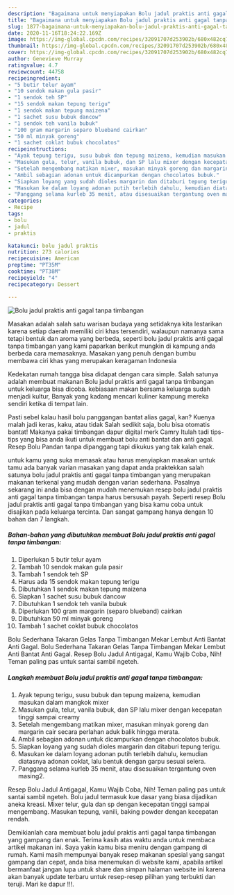 ```yaml
---
description: "Bagaimana untuk menyiapakan Bolu jadul praktis anti gagal tanpa timbangan Cepat"
title: "Bagaimana untuk menyiapakan Bolu jadul praktis anti gagal tanpa timbangan Cepat"
slug: 1877-bagaimana-untuk-menyiapakan-bolu-jadul-praktis-anti-gagal-tanpa-timbangan-cepat
date: 2020-11-16T18:24:22.169Z
image: https://img-global.cpcdn.com/recipes/32091707d253902b/680x482cq70/bolu-jadul-praktis-anti-gagal-tanpa-timbangan-foto-resep-utama.jpg
thumbnail: https://img-global.cpcdn.com/recipes/32091707d253902b/680x482cq70/bolu-jadul-praktis-anti-gagal-tanpa-timbangan-foto-resep-utama.jpg
cover: https://img-global.cpcdn.com/recipes/32091707d253902b/680x482cq70/bolu-jadul-praktis-anti-gagal-tanpa-timbangan-foto-resep-utama.jpg
author: Genevieve Murray
ratingvalue: 4.7
reviewcount: 44758
recipeingredient:
- "5 butir telur ayam"
- "10 sendok makan gula pasir"
- "1 sendok teh SP"
- "15 sendok makan tepung terigu"
- "1 sendok makan tepung maizena"
- "1 sachet susu bubuk dancow"
- "1 sendok teh vanila bubuk"
- "100 gram margarin separo blueband cairkan"
- "50 ml minyak goreng"
- "1 sachet coklat bubuk chocolatos"
recipeinstructions:
- "Ayak tepung terigu, susu bubuk dan tepung maizena, kemudian masukan dalam mangkok mixer"
- "Masukan gula, telur, vanila bubuk, dan SP lalu mixer dengan kecepatan tinggi sampai creamy"
- "Setelah mengembang matikan mixer, masukan minyak goreng dan margarin cair secara perlahan aduk balik hingga merata."
- "Ambil sebagian adonan untuk dicampurkan dengan chocolatos bubuk."
- "Siapkan loyang yang sudah dioles margarin dan ditaburi tepung terigu."
- "Masukan ke dalam loyang adonan putih terlebih dahulu, kemudian diatasnya adonan coklat, lalu bentuk dengan garpu sesuai selera."
- "Panggang selama kurleb 35 menit, atau disesuaikan tergantung oven masing2."
categories:
- Recipe
tags:
- bolu
- jadul
- praktis

katakunci: bolu jadul praktis 
nutrition: 273 calories
recipecuisine: American
preptime: "PT35M"
cooktime: "PT38M"
recipeyield: "4"
recipecategory: Dessert

---
```



![Bolu jadul praktis anti gagal tanpa timbangan](https://img-global.cpcdn.com/recipes/32091707d253902b/680x482cq70/bolu-jadul-praktis-anti-gagal-tanpa-timbangan-foto-resep-utama.jpg)

Masakan adalah salah satu warisan budaya yang setidaknya kita lestarikan karena setiap daerah memiliki ciri khas tersendiri, walaupun namanya sama tetapi bentuk dan aroma yang berbeda, seperti bolu jadul praktis anti gagal tanpa timbangan yang kami paparkan berikut mungkin di kampung anda berbeda cara memasaknya. Masakan yang penuh dengan bumbu membawa ciri khas yang merupakan keragaman Indonesia

Kedekatan rumah tangga bisa didapat dengan cara simple. Salah satunya adalah membuat makanan Bolu jadul praktis anti gagal tanpa timbangan untuk keluarga bisa dicoba. kebiasaan makan bersama keluarga sudah menjadi kultur, Banyak yang kadang mencari kuliner kampung mereka sendiri ketika di tempat lain.

Pasti sebel kalau hasil bolu panggangan bantat alias gagal, kan? Kuenya malah jadi keras, kaku, atau tidak Salah sedikit saja, bolu bisa otomatis bantat! Makanya pakai timbangan dapur digital merk Camry Itulah tadi tips-tips yang bisa anda ikuti untuk membuat bolu anti bantat dan anti gagal. Resep Bolu Pandan tanpa dipanggang tapi dikukus yang tak kalah enak.

untuk kamu yang suka memasak atau harus menyiapkan masakan untuk tamu ada banyak varian masakan yang dapat anda praktekkan salah satunya bolu jadul praktis anti gagal tanpa timbangan yang merupakan makanan terkenal yang mudah dengan varian sederhana. Pasalnya sekarang ini anda bisa dengan mudah menemukan resep bolu jadul praktis anti gagal tanpa timbangan tanpa harus bersusah payah.
Seperti resep Bolu jadul praktis anti gagal tanpa timbangan yang bisa kamu coba untuk disajikan pada keluarga tercinta. Dan sangat gampang hanya dengan 10 bahan dan 7 langkah.


<!--inarticleads1-->

##### Bahan-bahan yang dibutuhkan membuat Bolu jadul praktis anti gagal tanpa timbangan:

1. Diperlukan 5 butir telur ayam
1. Tambah 10 sendok makan gula pasir
1. Tambah 1 sendok teh SP
1. Harus ada 15 sendok makan tepung terigu
1. Dibutuhkan 1 sendok makan tepung maizena
1. Siapkan 1 sachet susu bubuk dancow
1. Dibutuhkan 1 sendok teh vanila bubuk
1. Diperlukan 100 gram margarin (separo blueband) cairkan
1. Dibutuhkan 50 ml minyak goreng
1. Tambah 1 sachet coklat bubuk chocolatos


Bolu Sederhana Takaran Gelas Tanpa Timbangan Mekar Lembut Anti Bantat Anti Gagal. Bolu Sederhana Takaran Gelas Tanpa Timbangan Mekar Lembut Anti Bantat Anti Gagal. Resep Bolu Jadul Antigagal, Kamu Wajib Coba, Nih! Teman paling pas untuk santai sambil ngeteh. 

<!--inarticleads2-->

##### Langkah membuat  Bolu jadul praktis anti gagal tanpa timbangan:

1. Ayak tepung terigu, susu bubuk dan tepung maizena, kemudian masukan dalam mangkok mixer
1. Masukan gula, telur, vanila bubuk, dan SP lalu mixer dengan kecepatan tinggi sampai creamy
1. Setelah mengembang matikan mixer, masukan minyak goreng dan margarin cair secara perlahan aduk balik hingga merata.
1. Ambil sebagian adonan untuk dicampurkan dengan chocolatos bubuk.
1. Siapkan loyang yang sudah dioles margarin dan ditaburi tepung terigu.
1. Masukan ke dalam loyang adonan putih terlebih dahulu, kemudian diatasnya adonan coklat, lalu bentuk dengan garpu sesuai selera.
1. Panggang selama kurleb 35 menit, atau disesuaikan tergantung oven masing2.


Resep Bolu Jadul Antigagal, Kamu Wajib Coba, Nih! Teman paling pas untuk santai sambil ngeteh. Bolu jadul termasuk kue dasar yang biasa dijadikan aneka kreasi. Mixer telur, gula dan sp dengan kecepatan tinggi sampai mengembang. Masukan tepung, vanili, baking powder dengan kecepatan rendah. 

Demikianlah cara membuat bolu jadul praktis anti gagal tanpa timbangan yang gampang dan enak. Terima kasih atas waktu anda untuk membaca artikel makanan ini. Saya yakin kamu bisa meniru dengan gampang di rumah. Kami masih mempunyai banyak resep makanan spesial yang sangat gampang dan cepat, anda bisa menemukan di website kami, apabila artikel bermanfaat jangan lupa untuk share dan simpan halaman website ini karena akan banyak update terbaru untuk resep-resep pilihan yang terbukti dan teruji. Mari ke dapur !!!. 
